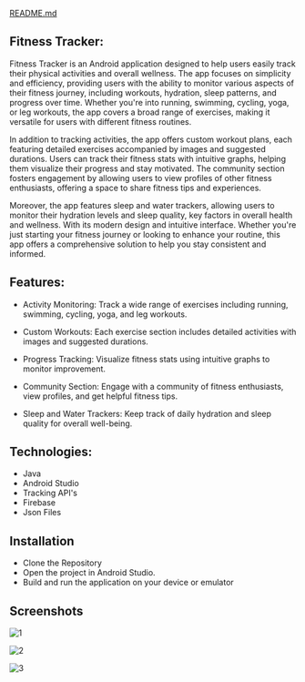 [README.md](https://github.com/user-attachments/files/17101699/README.md)
## Fitness Tracker:


Fitness Tracker is an Android application designed to help users easily track their physical activities and overall wellness. The app focuses on simplicity and efficiency, providing users with the ability to monitor various aspects of their fitness journey, including workouts, hydration, sleep patterns, and progress over time. Whether you're into running, swimming, cycling, yoga, or leg workouts, the app covers a broad range of exercises, making it versatile for users with different fitness routines.

In addition to tracking activities, the app offers custom workout plans, each featuring detailed exercises accompanied by images and suggested durations. Users can track their fitness stats with intuitive graphs, helping them visualize their progress and stay motivated. The community section fosters engagement by allowing users to view profiles of other fitness enthusiasts, offering a space to share fitness tips and experiences.

Moreover, the app features sleep and water trackers, allowing users to monitor their hydration levels and sleep quality, key factors in overall health and wellness. With its modern design and intuitive interface. Whether you're just starting your fitness journey or looking to enhance your routine, this app offers a comprehensive solution to help you stay consistent and informed.
## Features:
- Activity Monitoring: Track a wide range of exercises including running, swimming, cycling, yoga, and leg workouts.

- Custom Workouts: Each exercise section includes detailed activities with images and suggested durations.

- Progress Tracking: Visualize fitness stats using intuitive graphs to monitor improvement.

- Community Section: Engage with a community of fitness enthusiasts, view profiles, and get helpful fitness tips.

- Sleep and Water Trackers: Keep track of daily hydration and sleep quality for overall well-being.
## Technologies:

- Java
- Android Studio
- Tracking API's
- Firebase
- Json Files


## Installation

- Clone the Repository
- Open the project in Android Studio.
- Build and run the application on your device or emulator
    
## Screenshots

![1](https://github.com/user-attachments/assets/aa95917e-a302-48f1-b1a2-de24e0fb2142)

![2](https://github.com/user-attachments/assets/167d1125-246a-4b35-80f7-f1bad0750630)

![3](https://github.com/user-attachments/assets/9cda20ca-d8f6-4145-af60-52389f2c2f58)




